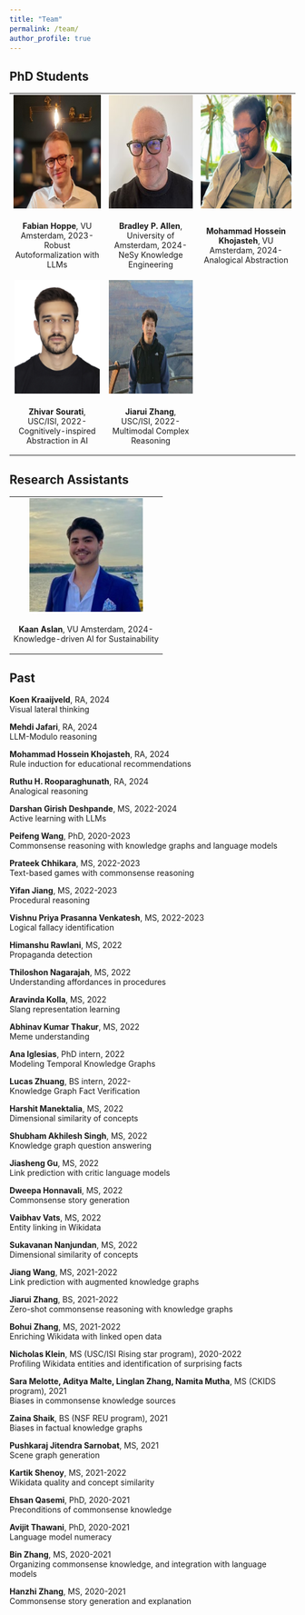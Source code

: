 ```yaml
---
title: "Team"
permalink: /team/
author_profile: true
---
```



## PhD Students

<table style="border-collapse: collapse; border: none; table-layout: fixed ; width: 100%;">
<tr style="border: none;">
<td style="text-align: center; border: none">
<img style="height:200px" src="../images/Fabian-Hoppe.jpeg">
</td>
  <td style="text-align: center; border: none">
        <img style="height:200px" src="../images/Brad.jpg">
  </td>
  <td style="text-align: center; border: none">
    <img style="height:200px" src="../images/Hossein.png">
</td>
</tr>
<tr style="border: none;">
  <td style="text-align: center; border: none">  
    <p><b>Fabian Hoppe</b>, VU Amsterdam, 2023-<br/>
    Robust Autoformalization with LLMs</p>
  </td>
  <td style="text-align: center; border: none">
    <p><b>Bradley P. Allen</b>, University of Amsterdam, 2024-<br/>
    NeSy Knowledge Engineering</p>
  </td>
  <td style="text-align: center; border: none">
    <p><b>Mohammad Hossein Khojasteh</b>, VU Amsterdam, 2024-<br/>
    Analogical Abstraction</p>
  </td>
  </tr>
  <tr style="border: none;">
  <td style="text-align: center; border: none">
        <img style="height:200px" src="../images/Zhivar-Sourati.jpeg">
  </td>
  <td style="text-align: center; border: none">
    <img style="height:200px" src="../images/Jerry.jpg">
</td>
    <td></td>
</tr>
<tr style="border: none;">
  <td style="text-align: center; border: none">
    <p><b>Zhivar Sourati</b>, USC/ISI, 2022-<br/>
  Cognitively-inspired Abstraction in AI</p>
  </td>
  <td style="text-align: center; border: none">
    <p><b>Jiarui Zhang</b>, USC/ISI, 2022-<br/>
      Multimodal Complex Reasoning</p>
  </td>
  <td></td>
  </tr>
</table>

## Research Assistants

<table style="border-collapse: collapse; border: none; table-layout: fixed ; width: 100%;">
  <tr style="border: none;">
<td style="text-align: center; border: none">
<img style="height:200px" src="../images/Kaan.jpeg">
</td>

</tr>
<tr style="border: none;">
  <td style="text-align: center; border: none">  
    <p><b>Kaan Aslan</b>, VU Amsterdam, 2024-<br/>
    Knowledge-driven AI for Sustainability</p>
  </td>
  </tr>
</table>


## Past

**Koen Kraaijveld**, RA, 2024 \
Visual lateral thinking

**Mehdi Jafari**, RA, 2024 \
LLM-Modulo reasoning

**Mohammad Hossein Khojasteh**, RA, 2024 \
Rule induction for educational recommendations

**Ruthu H. Rooparaghunath**, RA, 2024 \
Analogical reasoning

**Darshan Girish Deshpande**, MS, 2022-2024 \
Active learning with LLMs

**Peifeng Wang**, PhD, 2020-2023 \
Commonsense reasoning with knowledge graphs and language models

**Prateek Chhikara**, MS, 2022-2023 \
Text-based games with commonsense reasoning

**Yifan Jiang**, MS, 2022-2023 \
Procedural reasoning

**Vishnu Priya Prasanna Venkatesh**, MS, 2022-2023 \
Logical fallacy identification

**Himanshu Rawlani**, MS, 2022 \
Propaganda detection

**Thiloshon Nagarajah**, MS, 2022 \
Understanding affordances in procedures

**Aravinda Kolla**, MS, 2022 \
Slang representation learning

**Abhinav Kumar Thakur**, MS, 2022 \
Meme understanding

**Ana Iglesias**, PhD intern, 2022 \
Modeling Temporal Knowledge Graphs

**Lucas Zhuang**, BS intern, 2022-\
Knowledge Graph Fact Verification

**Harshit Manektalia**, MS, 2022\
Dimensional similarity of concepts

**Shubham Akhilesh Singh**, MS, 2022\
Knowledge graph question answering

**Jiasheng Gu**, MS, 2022\
Link prediction with critic language models

**Dweepa Honnavali**, MS, 2022\
Commonsense story generation

**Vaibhav Vats**, MS, 2022\
Entity linking in Wikidata

**Sukavanan Nanjundan**, MS, 2022\
Dimensional similarity of concepts

**Jiang Wang**, MS, 2021-2022\
Link prediction with augmented knowledge graphs

**Jiarui Zhang**, BS, 2021-2022\
Zero-shot commonsense reasoning with knowledge graphs

**Bohui Zhang**, MS, 2021-2022\
Enriching Wikidata with linked open data

**Nicholas Klein**, MS (USC/ISI Rising star program), 2020-2022\
Profiling Wikidata entities and identification of surprising facts

**Sara Melotte, Aditya Malte, Linglan Zhang, Namita Mutha**, MS (CKIDS program), 2021\
Biases in commonsense knowledge sources

**Zaina Shaik**, BS (NSF REU program), 2021\
Biases in factual knowledge graphs

**Pushkaraj Jitendra Sarnobat**, MS, 2021\
Scene graph generation

**Kartik Shenoy**, MS, 2021-2022\
Wikidata quality and concept similarity

**Ehsan Qasemi**, PhD, 2020-2021\
Preconditions of commonsense knowledge

**Avijit Thawani**, PhD, 2020-2021\
Language model numeracy

**Bin Zhang**, MS, 2020-2021\
Organizing commonsense knowledge, and integration with language models

**Hanzhi Zhang**, MS, 2020-2021\
Commonsense story generation and explanation
